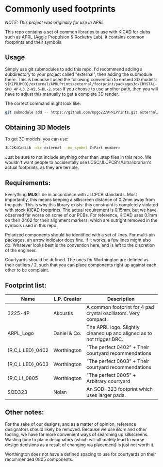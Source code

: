 # Commonly used footprints
*NOTE: This project was originally for use in APRL*

This repo contains a set of common libraries to use with KiCAD for clubs such as APRL (Aggie Propulsion & Rocketry Lab). It contains common footprints and their symbols.

## Usage
Simply use git submodules to add this repo. I'd recommend adding a subdirectory to your project called "external", then adding the submodule there. This is because I used the following convention to embed 3D models:
`${KIPRJMOD}/external/APRLPrints/external/footprint/packages3d/CRYSTAL-SMD_4P-L3.2-W2.5-BL-2.step`
If you choose to use another path, then you will have to adjust this manually to get a complete 3D render.

The correct command might look like:
```bash
git submodule add -- https://github.com/npgo22/APRLPrints.git external/APRLPrints
```

## Obtaining 3D Models
To get 3D models, you can use: 
```bash
JLC2KiCadLib -dir external --no_symbol C<Part number>
```
Just be sure to not include anything other than .step files in this repo. We wouldn't want people to accidentally use LCSC/JLCPCB's/Ultralibrarian's actual footprints, as they are terrible.

## Requirements:
Everything **MUST** be in accordance with JLCPCB standards. Most importantly, this means keeping a silkscreen distance of 0.2mm away from the pads. This is why this library exists: this constraint is completely violated with stock KiCAD footprints. The actual requirement is 0.15mm, but we have observed far worse on some of our PCBs. For reference, KiCAD uses 0.1mm on their 0402 for their alignment markers, which are outright removed in the symbols used in this repo.

Polarized components should be identified with a set of lines. For multi-pin packages, an arrow indicator does fine. If it works, a few lines might also do. Whatever looks best is the convention here, and is left to the discretion of the engineer.

Courtyards should be defined. The ones for Worthington are defined as their outliers / 2, such that you can place components right up against each other to be complaint.


## Footprint list:

| Name    | L.P. Creator  | Description                                                   |
|---------|----------|---------------------------------------------------------------|
| 3225-4P | Akoustis | A common footprint for 4 pad crystal oscillators. Very compact. |
| ARPL_Logo | Daniel & Co. | The APRL logo. Slightly cleaned up and aligned as to not trigger DRC. |
| {R,C,L,LED}_0402 |Worthington | "The perfect 0402" + Their courtyard recommendations |
| {R,C,L,LED}_0603 |Worthington | "The perfect 0603" + Their courtyard recommendations |
| {R,C,L}_0805 |Worthington | "The perfect 0805"  + Arbitrary courtyard |
| SOD323 | Nolan | An SOD-323 footprint which uses larger pads. |


## Other notes:
For the sake of our designs, and as a matter of opinion, reference designators should likely be removed. Because we use iBom and other tooling, we have far more convenient ways of searching up silkscreens. Wasting time to place designators (which will ultimately lead to worse design decisions as a result of changing via placement) is just not worth it.

Worthington does not have a defined spacing to use for courtyards on their recommended 0805 components.